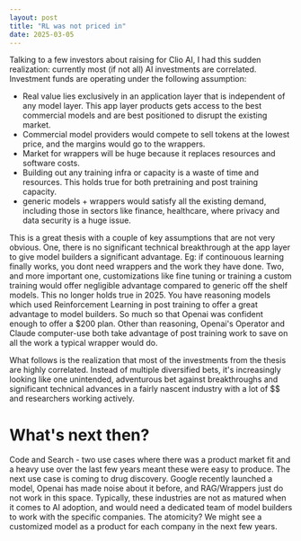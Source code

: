 ```yaml
---
layout: post
title: "RL was not priced in"
date: 2025-03-05
---
```

Talking to a few investors about raising for Clio AI, I had this sudden realization: currently most (if not all) AI investments are correlated. Investment funds are operating under the following assumption: 

- Real value lies exclusively in an application layer that is independent of any model layer. This app layer products gets access to the best commercial models and are best positioned to disrupt the existing market. 
- Commercial model providers would compete to sell tokens at the lowest price, and the margins would go to the wrappers. 
- Market for wrappers will be huge because it replaces resources and software costs.
- Building out any training infra or capacity is a waste of time and resources. This holds true for both pretraining and post training capacity. 
- generic models + wrappers would satisfy all the existing demand, including those in sectors like finance, healthcare, where privacy and data security is a huge issue. 

This is a great thesis with a couple of key assumptions that are not very obvious. One, there is no significant technical breakthrough at the app layer to give model builders a significant advantage. Eg: if continouous learning finally works, you dont need wrappers and the work they have done. Two, and more important one, customizations like fine tuning or training a custom training would offer negligible advantage compared to generic off the shelf models. This no longer holds true in 2025. You have reasoning models which used Reinforcement Learning in post training to offer a great advantage to model builders. So much so that Openai was confident enough to offer a $200 plan. Other than reasoning, Openai's Operator and Claude computer-use both take advantage of post training work to save on all the work a typical wrapper would do. 

What follows is the realization that most of the investments from the thesis are highly correlated. Instead of multiple diversified bets, it's increasingly looking like one unintended, adventurous bet against breakthroughs and significant technical advances in a fairly nascent industry with a lot of $$ and researchers working actively.  

# What's next then?
Code and Search - two use cases where there was a product market fit and a heavy use over the last few years meant these were easy to produce. The next use case is coming to drug discovery. Google recently launched a model, Openai has made noise about it before, and RAG/Wrappers just do not work in this space. Typically, these industries are not as matured when it comes to AI adoption, and would need a dedicated team of model builders to work with the specific companies. The atomicity? We might see a customized model as a product for each company in the next few years. 
